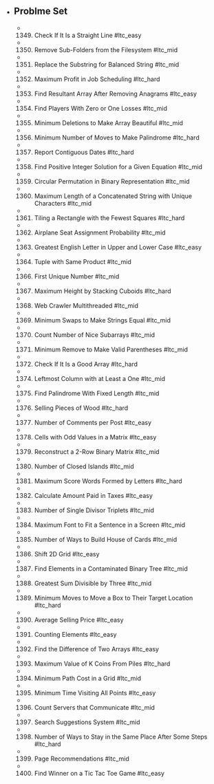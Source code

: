 - ## Problme Set
	- 1349. Check If It Is a Straight Line #ltc_easy
	- 1350. Remove Sub-Folders from the Filesystem #ltc_mid
	- 1351. Replace the Substring for Balanced String #ltc_mid
	- 1352. Maximum Profit in Job Scheduling #ltc_hard
	- 1353. Find Resultant Array After Removing Anagrams #ltc_easy
	- 1354. Find Players With Zero or One Losses #ltc_mid
	- 1355. Minimum Deletions to Make Array Beautiful #ltc_mid
	- 1356. Minimum Number of Moves to Make Palindrome #ltc_hard
	- 1357. Report Contiguous Dates #ltc_hard
	- 1358. Find Positive Integer Solution for a Given Equation #ltc_mid
	- 1359. Circular Permutation in Binary Representation #ltc_mid
	- 1360. Maximum Length of a Concatenated String with Unique Characters #ltc_mid
	- 1361. Tiling a Rectangle with the Fewest Squares #ltc_hard
	- 1362. Airplane Seat Assignment Probability #ltc_mid
	- 1363. Greatest English Letter in Upper and Lower Case #ltc_easy
	- 1364. Tuple with Same Product #ltc_mid
	- 1366. First Unique Number #ltc_mid
	- 1367. Maximum Height by Stacking Cuboids  #ltc_hard
	- 1368. Web Crawler Multithreaded #ltc_mid
	- 1369. Minimum Swaps to Make Strings Equal #ltc_mid
	- 1370. Count Number of Nice Subarrays #ltc_mid
	- 1371. Minimum Remove to Make Valid Parentheses #ltc_mid
	- 1372. Check If It Is a Good Array #ltc_hard
	- 1374. Leftmost Column with at Least a One #ltc_mid
	- 1375. Find Palindrome With Fixed Length #ltc_mid
	- 1376. Selling Pieces of Wood #ltc_hard
	- 1377. Number of Comments per Post #ltc_easy
	- 1378. Cells with Odd Values in a Matrix #ltc_easy
	- 1379. Reconstruct a 2-Row Binary Matrix #ltc_mid
	- 1380. Number of Closed Islands #ltc_mid
	- 1381. Maximum Score Words Formed by Letters #ltc_hard
	- 1382. Calculate Amount Paid in Taxes #ltc_easy
	- 1383. Number of Single Divisor Triplets #ltc_mid
	- 1384. Maximum Font to Fit a Sentence in a Screen #ltc_mid
	- 1385. Number of Ways to Build House of Cards #ltc_mid
	- 1386. Shift 2D Grid #ltc_easy
	- 1387. Find Elements in a Contaminated Binary Tree #ltc_mid
	- 1388. Greatest Sum Divisible by Three #ltc_mid
	- 1389. Minimum Moves to Move a Box to Their Target Location #ltc_hard
	- 1390. Average Selling Price #ltc_easy
	- 1391. Counting Elements #ltc_easy
	- 1392. Find the Difference of Two Arrays #ltc_easy
	- 1393. Maximum Value of K Coins From Piles #ltc_hard
	- 1394. Minimum Path Cost in a Grid #ltc_mid
	- 1395. Minimum Time Visiting All Points #ltc_easy
	- 1396. Count Servers that Communicate #ltc_mid
	- 1397. Search Suggestions System #ltc_mid
	- 1398. Number of Ways to Stay in the Same Place After Some Steps #ltc_hard
	- 1399. Page Recommendations #ltc_mid
	- 1400. Find Winner on a Tic Tac Toe Game #ltc_easy